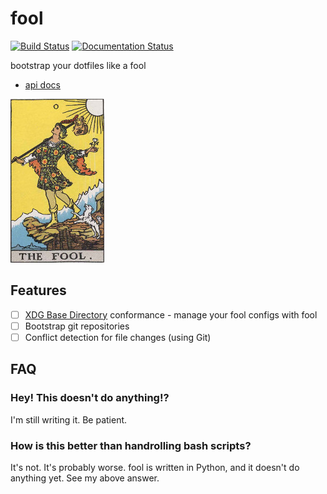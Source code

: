 # fool
[![Build Status](https://travis-ci.org/nathantypanski/fool.svg)](https://travis-ci.org/nathantypanski/fool)
[![Documentation Status](https://readthedocs.org/projects/fool/badge/?version=latest)](https://readthedocs.org/projects/fool/?badge=latest)

bootstrap your dotfiles like a fool

- [api docs](http://fool.readthedocs.org/en/latest/)

![the fool tarot card](img/fool.jpg)

## Features

- [ ] [XDG Base Directory](http://standards.freedesktop.org/basedir-spec/basedir-spec-latest.html) conformance - manage your fool configs with fool
- [ ] Bootstrap git repositories
- [ ] Conflict detection for file changes (using Git)

## FAQ

### Hey! This doesn't do anything!?

I'm still writing it. Be patient.

### How is this better than handrolling bash scripts?

It's not. It's probably worse. fool is written in Python, and it doesn't do
anything yet. See my above answer.
